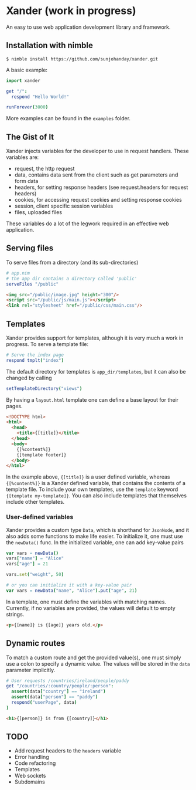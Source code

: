 # Xander (work in progress)
An easy to use web application development library and framework.

## Installation with nimble
```$ nimble install https://github.com/sunjohanday/xander.git```

A basic example:
```nim
import xander

get "/":
  respond "Hello World!"

runForever(3000)
```
More examples can be found in the ```examples``` folder.

## The Gist of It
Xander injects variables for the developer to use in request handlers. These variables are:

- request, the http request
- data, contains data sent from the client such as get parameters and form data
- headers, for setting response headers (see request.headers for request headers)
- cookies, for accessing request cookies and setting response cookies
- session, client specific session variables
- files, uploaded files

These variables do a lot of the legwork required in an effective web application.

## Serving files
To serve files from a directory (and its sub-directories)
```nim
# app.nim
# the app dir contains a directory called 'public'
serveFiles "/public"
```
```html
<img src="/public/image.jpg" height="300"/>
<script src="/public/js/main.js"></script>
<link rel="stylesheet" href="/public/css/main.css"/>
```

## Templates
Xander provides support for templates, although it is very much a work in progress.
To serve a template file:
```nim
# Serve the index page
respond tmplt("index")
```
The default directory for templates is ```app_dir/templates```, but it can also be changed by calling
```nim
setTemplateDirectory("views")
```
By having a ```layout.html``` template one can define a base layout for their pages.
```html
<!DOCTYPE html>
<html>
  <head>
    <title>{[title]}</title>
  </head>
  <body>
    {[%content%]}
    {[template footer]}
  </body>
</html>
```
In the example above, ```{[title]}``` is a user defined variable, whereas ```{[%content%]}``` is a Xander defined variable, that contains the contents of a template file. To include your own templates, use the ```template``` keyword ```{[template my-template]}```. You can also include templates that themselves include other templates.

### User-defined variables
Xander provides a custom type ```Data```, which is shorthand for ```JsonNode```, and it also adds some functions to make life easier. To initialize it, one must use the ```newData()``` func. In the initialized variable, one can add key-value pairs
```nim
var vars = newData()
vars["name"] = "Alice"
vars["age"] = 21

vars.set("weight", 50)

# or you can initialize it with a key-value pair
var vars = newData("name", "Alice").put("age", 21)
```
In a template, one must define the variables with matching names. Currently, if no variables are provided, the values will default to empty strings.
```html
<p>{[name]} is {[age]} years old.</p>
```

## Dynamic routes
To match a custom route and get the provided value(s), one must simply use a colon to specify a dynamic value. The values will be stored in the ```data``` parameter implicitly.
```nim
# User requests /countries/ireland/people/paddy
get "/countries/:country/people/:person": 
  assert(data["country"] == "ireland")
  assert(data["person"] == "paddy")
  respond("userPage", data)
)
```
```html
<h1>{[person]} is from {[country]}</h1>
```

## TODO
- Add request headers to the ```headers``` variable
- Error handling
- Code refactoring
- Templates
- Web sockets
- Subdomains
